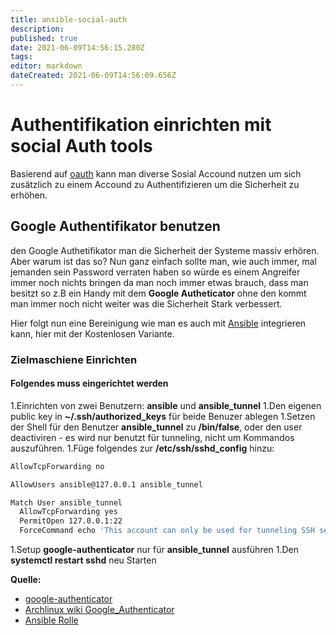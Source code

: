 ```yaml
---
title: ansible-social-auth
description: 
published: true
date: 2021-06-09T14:56:15.280Z
tags: 
editor: markdown
dateCreated: 2021-06-09T14:56:09.656Z
---
```


# Authentifikation einrichten mit social Auth tools

Basierend auf [oauth](https://oauth.net/)  kann man diverse Sosial Accound nutzen um sich zusätzlich zu einem Accound zu Authentifizieren um die Sicherheit zu erhöhen.

## Google Authentifikator benutzen

den Google Authetifikator man die Sicherheit der Systeme massiv erhören.
Aber warum ist das so?
Nun ganz einfach sollte man, wie auch immer, mal jemanden sein Password verraten haben so würde es einem Angreifer immer noch nichts bringen da man noch immer etwas brauch, dass man besitzt so z.B ein Handy mit dem **Google Autheticator** ohne den kommt man immer noch nicht weiter was die Sicherheit Stark verbessert.

Hier folgt nun eine Bereinigung wie man es auch mit [Ansible](../ansible) integrieren kann, hier mit der Kostenlosen Variante.

### Zielmaschiene Einrichten

#### Folgendes muss eingerichtet werden

1.Einrichten von zwei Benutzern: **ansible** und **ansible_tunnel**
1.Den eigenen public key in **~/.ssh/authorized_keys** für beide Benuzer ablegen 
1.Setzen der Shell für den Benutzer **ansible_tunnel** zu **/bin/false**, oder den user deactiviren - es wird nur benutzt für tunneling, nicht um Kommandos auszuführen.
1.Füge folgendes zur **/etc/ssh/sshd_config** hinzu:

```sh
AllowTcpForwarding no

AllowUsers ansible@127.0.0.1 ansible_tunnel

Match User ansible_tunnel
  AllowTcpForwarding yes
  PermitOpen 127.0.0.1:22
  ForceCommand echo 'This account can only be used for tunneling SSH sessions'
```

1.Setup **google-authenticator** nur für **ansible_tunnel** ausführen
1.Den **systemctl restart sshd** neu Starten

**Quelle:**

* [google-authenticator](https://www.debinux.de/2015/01/google-authenticator-als-pam-modul-im-openssh-server/)
* [Archlinux wiki Google_Authenticator](https://wiki.archlinux.org/index.php/Google_Authenticator)
* [Ansible Rolle](https://github.com/CoffeeAndCode/ansible-duo)

